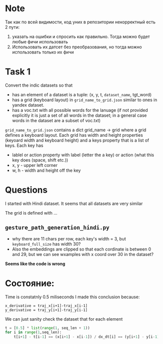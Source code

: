 # Note

Так как по всей видимости, код уних в репозитории некорректный есть 2 пути: 
1) указать на ошибки и спросить как правильно. Тогда можно будет любые фичи использовать
2) Использовать их датсет без преобразования, но тогда можно использовать только их фичи

# Task 1
Convert the indic datasets so that 
* has an element of a dataset is a tuple: (x, y, t, `dataset_name`, tgt_word)
* has a grid (keyboard layout) in `grid_name_to_grid.json` similar to ones in yandex dataset.
* has a voc.txt with all possible words for the lanuage (if not provided explicitly it is just a set of all words in the dataset; in a general case words in the dataset are a subset of voc.txt)


`grid_name_to_grid.json` contains a dict grid_name -> grid where a grid defines a keyboard layout. 
Each grid has width and height properties (keyoard width and keyboard height) and a keys property that is a list of keys. 
Each key has 
* lablel or action property with label (letter the a key) or action (what this key does (space, shift etc.))
* x, y - upper left corner
* w, h - width and height off the key


# Questions
I started with Hindi dataset. It seems that all datasets are very similar

The grid is defined with ...

## `gesture_path_generation_hindi.py`
* why there are 11 chars per row, each key's width = 3, but `keyboard_full_size` has width 30?
* Also the embeddings are clipped so that each cordinate is between 0 and 29, but we can see wxamples with x coord over 30 in the dataset?

**Seems like the code is wrong**



# Состояние:

Time is constatnly 0.5 miliseconds
I made this conclusion because:
```
x_derivative = traj_x[i+1]-traj_x[i-1]
y_derivative = traj_y[i+1]-traj_y[i-1]
```

We can just sanity check the dataset that for each element 

```python
t = [0.5] * list(range(1, seq_len + 1))
for i in range(1,seq_len):
    t[i+1] - t[i-1] == (x[i+1] - x[i-1]) / dx_dt[i] == (y[i+1] - y[i-1]) / dy_dt[i]
```



